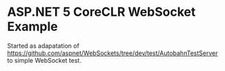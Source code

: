 # ASP.NET 5 CoreCLR WebSocket Example
Started as adapatation of https://github.com/aspnet/WebSockets/tree/dev/test/AutobahnTestServer to simple WebSocket test.
